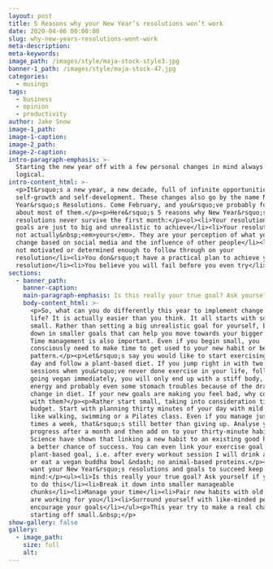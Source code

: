 ```yaml
---
layout: post
title: 5 Reasons why your New Year’s resolutions won’t work
date: 2020-04-06 00:00:00
slug: why-new-years-resolutions-wont-work
meta-description:
meta-keywords:
image_path: /images/style/maja-stock-style3.jpg
banner-1_path: /images/style/maja-stock-47.jpg
categories:
  - musings
tags:
  - business
  - opinion
  - productivity
author: Jake Snow
image-1_path:
image-1-caption:
image-2_path:
image-2-caption:
intro-paragraph-emphasis: >-
  Starting the new year off with a few personal changes in mind always seem
  logical.
intro-content_html: >-
  <p>It&rsquo;s a new year, a new decade, full of infinite opportunities for
  self-growth and self-development. These changes also go by the name New
  Year&rsquo;s Resolutions. Come February, and you&rsquo;ve probably forgotten
  about most of them.</p><p>Here&rsquo;s 5 reasons why New Year&rsquo;s
  resolutions never survive the first month:</p><ol><li>Your resolutions or
  goals are just to big and unrealistic to achieve</li><li>Your resolutions are
  not actually&nbsp;<em>yours</em>. They are your perception of what you should
  change based on social media and the influence of other people</li><li>You are
  not motivated or determined enough to follow through on your
  resolution</li><li>You don&rsquo;t have a practical plan to achieve your
  resolution</li><li>You believe you will fail before you even try</li></ol>
sections:
  - banner_path:
    banner-caption:
    main-paragraph-emphasis: Is this really your true goal? Ask yourself if you want to do this
    body-content_html: >-
      <p>So, what can you do differently this year to implement change in your
      life? It is actually easier than you think. It all starts with something
      small. Rather than setting a big unrealistic goal for yourself, break it
      down in smaller goals that can help you move towards your bigger end goal.
      Time management is also important. Even if you begin small, you
      consciously need to make time to get used to your new habit or behavioural
      pattern.</p><p>Let&rsquo;s say you would like to start exercising every
      day and follow a plant-based diet. If you jump right in with two hour gym
      sessions when you&rsquo;ve never done exercise in your life, followed by
      going vegan immediately, you will only end up with a stiff body, lacking
      energy and probably even some stomach troubles because of the drastic
      change in diet. If your new goals are making you feel bad, why continue
      with them?</p><p>Rather start small, taking into consideration time and
      budget. Start with planning thirty minutes of your day with mild exercise
      like walking, swimming or a Pilates class. Even if you manage just three
      times a week, that&rsquo;s still better than giving up. Analyse your
      progress after a month and then add on to your thirty-minute habit.
      Science have shown that linking a new habit to an existing good habit has
      a better chance of success. You can even link your exercise goal with your
      plant-based goal, i.e. after every workout session I will drink a smoothie
      or eat a vegan buddha bowl &ndash; no animal-based proteins.</p><p>If you
      want your New Year&rsquo;s resolutions and goals to succeed keep this in
      mind:</p><ul><li>Is this really your true goal? Ask yourself if you want
      to do this</li><li>Break it down into smaller manageable
      chunks</li><li>Manage your time</li><li>Pair new habits with old ones that
      are working for you</li><li>Surround yourself with like-minded people who
      encourage your goals</li></ul><p>This year try to make a real change by
      starting off small.&nbsp;</p>
show-gallery: false
gallery:
  - image_path:
    size: full
    alt:
---
```

